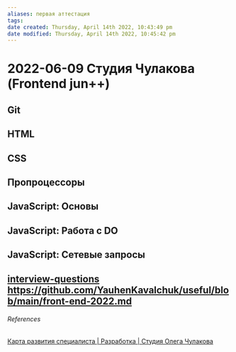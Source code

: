 ```yaml
---
aliases: первая аттестация
tags: 
date created: Thursday, April 14th 2022, 10:43:49 pm
date modified: Thursday, April 14th 2022, 10:45:42 pm
---
```


# 2022-06-09 Студия Чулакова (Frontend jun++)

## Git

## HTML

## CSS

## Пропроцессоры

## JavaScript: Основы

## JavaScript: Работа с DO

## JavaScript: Сетевые запросы
[interview-questions](https://github.com/YauhenKavalchuk/interview-questions)
https://github.com/YauhenKavalchuk/useful/blob/main/front-end-2022.md
---

###### References

[Карта развития специалиста | Разработка | Студия Олега Чулакова](https://docs.google.com/spreadsheets/d/1O8ojpo4pXYVH4dgHoQ2N_UivUgAuQ89ao0zJtGfBFBg/edit#gid=653235387)
